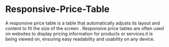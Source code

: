 # Responsive-Price-Table
A responsive price table is a table that automatically adjusts its layout and content to fit the size of the screen . Responsive price tables are often used on websites to display pricing information for products or services.it is being viewed on, ensuring easy readability and usability on any device.

